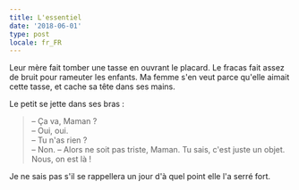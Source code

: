 ```yaml
---
title: L'essentiel
date: '2018-06-01'
type: post
locale: fr_FR
---
```


Leur mère fait tomber une tasse en ouvrant le placard. Le fracas fait assez de bruit pour rameuter les enfants. Ma femme s'en veut parce qu'elle aimait cette tasse, et cache sa tête dans ses mains.

Le petit se jette dans ses bras :

> – Ça va, Maman ?  
> – Oui, oui.  
> – Tu n'as rien ?  
> – Non.
> – Alors ne soit pas triste, Maman. Tu sais, c'est juste un objet. Nous, on est là !

Je ne sais pas s'il se rappellera un jour d'à quel point elle l'a serré fort.